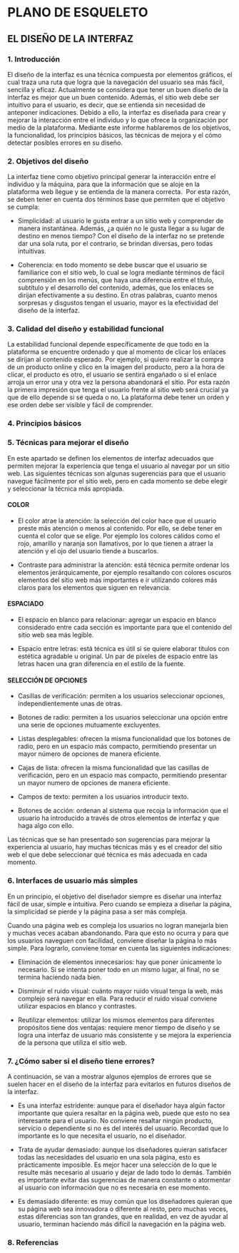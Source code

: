 # PLANO DE ESQUELETO

## EL DISEÑO DE LA INTERFAZ

### 1. Introducción 
El diseño de la interfaz es una técnica compuesta por elementos gráficos, el cual traza una ruta que logra que la navegación del usuario sea más fácil, sencilla y eficaz. Actualmente se considera que tener un buen diseño de la interfaz es mejor que un buen contenido. Además, el sitio web debe ser intuitivo para el usuario, es decir, que se entienda sin necesidad de anteponer indicaciones. Debido a ello, la interfaz es diseñada para crear y mejorar la interacción entre el individuo y lo que ofrece la organización por medio de la plataforma. Mediante este informe hablaremos de los objetivos, la funcionalidad, los principios básicos, las técnicas de mejora y el cómo detectar posibles errores en su diseño.

### 2. Objetivos del diseño 
La interfaz tiene como objetivo principal generar la interacción entre el individuo y la máquina, para que la información que se aloje en la plataforma web llegue y se entienda de la manera correcta.  Por esta razón, se deben tener en cuenta dos términos base que permiten que el objetivo se cumpla:

- Simplicidad: al usuario le gusta entrar a un sitio web y comprender de manera instantánea. Además, ¿a quién no le gusta llegar a su lugar de destino en menos tiempo? Con el diseño de la interfaz no se pretende dar una sola ruta, por el contrario, se brindan diversas, pero todas intuitivas.
    
- Coherencia: en todo momento se debe buscar que el usuario se familiarice con el sitio web, lo cual se logra mediante términos de fácil comprensión en los menús, que haya una diferencia entre el título, subtítulo y el desarrollo del contenido, además, que los enlaces se dirijan efectivamente a su destino. En otras palabras, cuanto menos sorpresas y disgustos tengan el usuario, mayor es la efectividad del diseño de la interfaz.
    
### 3. Calidad del diseño y estabilidad funcional 
La estabilidad funcional depende específicamente de que todo en la plataforma se encuentre ordenado y que al momento de clicar los enlaces se dirijan al contenido esperado. Por ejemplo, si quiero realizar la compra de un producto online y clico en la imagen del producto, pero a la hora de clicar, el producto es otro, el usuario se sentirá engañado o si el enlace arroja un error una y otra vez la persona abandonará el sitio. Por esta razón la primera impresión que tenga el usuario frente al sitio web será crucial ya que de ello depende si se queda o no. La plataforma debe tener un orden y ese orden debe ser visible y fácil de comprender.

### 4. Principios básicos 


### 5. Técnicas para mejorar el diseño 

En este apartado se definen los elementos de interfaz adecuados que permiten mejorar la experiencia que tenga el usuario al navegar por un sitio web. Las siguientes técnicas son algunas sugerencias para que el usuario navegue fácilmente por el sitio web, pero en cada momento se debe elegir y seleccionar la técnica más apropiada. 

#### COLOR
* El color atrae la atención: la selección del color hace que el usuario preste más atención o menos al contenido. Por ello, se debe tener en cuenta el color que se elige. Por ejemplo los colores cálidos como el rojo, amarillo y naranja son llamativos, por lo que tienen a atraer la atención y el ojo del usuario tiende a buscarlos. 

* Contraste para administrar la atención: está técnica permite ordenar los elementos jerárquicamente, por ejemplo resaltando con colores oscuros elementos del sitio web más importantes e ir utilizando colores más claros para los elementos que siguen en relevancia.

#### ESPACIADO
* El espacio en blanco para relacionar: agregar un espacio en blanco considerado entre cada sección es importante para que el contenido del sitio web sea más legible. 

* Espacio entre letras: está técnica es útil si se quiere elaborar títulos con estética agradable u original. Un par de píxeles de espacio entre las letras hacen una gran diferencia en el estilo de la fuente. 

#### SELECCIÓN DE OPCIONES
* Casillas de verificación: permiten a los usuarios seleccionar opciones, independientemente unas de otras.

* Botones de radio: permiten a los usuarios seleccionar una opción entre una serie de opciones mutuamente excluyentes.

* Listas desplegables: ofrecen la misma funcionalidad que los botones de radio, pero en un espacio más compacto, permitiendo presentar un mayor número de opciones de manera eficiente.

* Cajas de lista: ofrecen la misma funcionalidad que las casillas de verificación, pero en un espacio mas compacto, permitiendo presentar un mayor numero de opciones de manera eficiente. 

* Campos de texto: permiten a los usuarios introducir texto.

* Botones de acción: ordenan al sistema que recoja la información que el usuario ha introducido a través de otros elementos de interfaz y que haga algo con ello. 

Las técnicas que se han presentado son sugerencias para mejorar la experiencia al usuario, hay muchas técnicas más y es el creador del sitio web el que debe seleccionar qué técnica es más adecuada en cada momento. 


### 6. Interfaces de usuario más simples 
En un principio, el objetivo del diseñador siempre es diseñar una interfaz fácil de usar, simple e intuitiva. Pero cuando se empieza a diseñar la página, la simplicidad se pierde y la página pasa a ser más compleja.

Cuando una página web es compleja los usuarios no logran manejarla bien y muchas veces acaban abandonando. Para que esto no ocurra y para que los usuarios naveguen con facilidad, conviene diseñar la página lo más simple. Para lograrlo, conviene tomar en cuenta las siguientes indicaciones:

- Eliminación de elementos innecesarios: hay que poner únicamente lo necesario. Si se intenta poner todo en un mismo lugar, al final, no se termina haciendo nada bien.

- Disminuir el ruido visual: cuánto mayor ruido visual tenga la web, más complejo será navegar en ella. Para reducir el ruido visual conviene utilizar espacios en blanco y contrastes.

- Reutilizar elementos: utilizar los mismos elementos para diferentes propósitos tiene dos ventajas: requiere menor tiempo de diseño y se logra una interfaz de usuario más consistente y se mejora la experiencia de la persona que utiliza el sitio web.

### 7. ¿Cómo saber si el diseño tiene errores? 

A continuación, se van a mostrar algunos ejemplos de errores que se suelen hacer en el diseño de la interfaz para evitarlos en futuros diseños de la interfaz. 

- Es una interfaz estridente: aunque para el diseñador haya algún factor importante que quiera resaltar en la página web, puede que esto no sea interesante para el usuario. No conviene resaltar ningún producto, servicio o dependiente si no es del interés del usuario. Recordad que lo importante es lo que necesita el usuario, no el diseñador.

- Trata de ayudar demasiado: aunque los diseñadores quieran satisfacer todas las necesidades del usuario en una sola página, esto es prácticamente imposible. Es mejor hacer una selección de lo que le resulte más necesario al usuario y dejar de lado todo lo demás. También es importante evitar das sugerencias de manera constante o atormentar al usuario con información que no es necesaria en ese momento.

- Es demasiado diferente: es muy común que los diseñadores quieran que su página web sea innovadora o diferente al resto, pero muchas veces, estas diferencias son tan grandes, que en realidad, en vez de ayudar al usuario, terminan haciendo más difícil la navegación en la página web. 

### 8. Referencias
